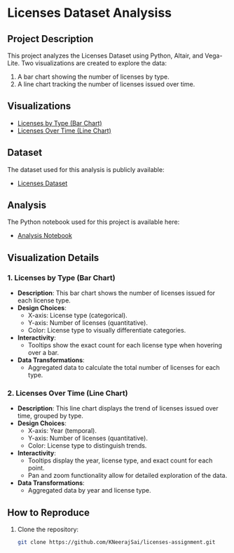 # Licenses Dataset Analysiss

## Project Description
This project analyzes the Licenses Dataset using Python, Altair, and Vega-Lite. Two visualizations are created to explore the data:
1. A bar chart showing the number of licenses by type.
2. A line chart tracking the number of licenses issued over time.

## Visualizations
- [Licenses by Type (Bar Chart)](https://kneerajsai.github.io/licenses-assignment/licenses_by_type_filtered.html)
- [Licenses Over Time (Line Chart)](https://kneerajsai.github.io/licenses-assignment/licenses_over_time_filtered.html)

## Dataset
The dataset used for this analysis is publicly available:
- [Licenses Dataset](https://github.com/UIUC-iSchool-DataViz/is445_data/raw/main/licenses_fall2022.csv)

## Analysis
The Python notebook used for this project is available here:
- [Analysis Notebook](./app.py)


## Visualization Details
### 1. Licenses by Type (Bar Chart)
- **Description**: This bar chart shows the number of licenses issued for each license type.
- **Design Choices**:
  - X-axis: License type (categorical).
  - Y-axis: Number of licenses (quantitative).
  - Color: License type to visually differentiate categories.
- **Interactivity**:
  - Tooltips show the exact count for each license type when hovering over a bar.
- **Data Transformations**:
  - Aggregated data to calculate the total number of licenses for each type.

### 2. Licenses Over Time (Line Chart)
- **Description**: This line chart displays the trend of licenses issued over time, grouped by type.
- **Design Choices**:
  - X-axis: Year (temporal).
  - Y-axis: Number of licenses (quantitative).
  - Color: License type to distinguish trends.
- **Interactivity**:
  - Tooltips display the year, license type, and exact count for each point.
  - Pan and zoom functionality allow for detailed exploration of the data.
- **Data Transformations**:
  - Aggregated data by year and license type.

## How to Reproduce
1. Clone the repository:
   ```bash
   git clone https://github.com/KNeerajSai/licenses-assignment.git
